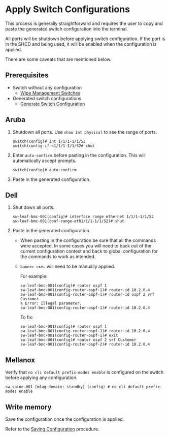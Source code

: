 # Apply Switch Configurations

This process is generally straightforward and requires the user to copy and paste the generated switch configuration into the terminal.

All ports will be shutdown before applying switch configuration. If the port is in the SHCD and being used, it will be enabled when the configuration is applied.

There are some caveats that are mentioned below.

## Prerequisites

- Switch without any configuration
  - [Wipe Management Switches](wipe_Management_switches.md)
- Generated switch configurations
  - [Generate Switch Configuration](generate_switch_configs.md)

## Aruba

1. Shutdown all ports. Use `show int physical` to see the range of ports.

    ```console
    switch(config)# int 1/1/1-1/1/52
    switch(config-if-<1/1/1-1/1/52# shut
    ```

1. Enter `auto-confirm` before pasting in the configuration. This will automatically accept prompts.

    ```console
    switch(config)# auto-confirm
    ```

1. Paste in the generated configuration.

## Dell

1. Shut down all ports.

    ```console
    sw-leaf-bmc-001(config)# interface range ethernet 1/1/1-1/1/52
    sw-leaf-bmc-001(conf-range-eth1/1/1-1/1/52)# shut
    ```

1. Paste in the generated configuration.

    - When pasting in the configuration be sure that all the commands were accepted. In some cases you will need to back out of the current configuration context and back to global configuration for the commands to work as intended.
    - `banner exec` will need to be manually applied.

      For example:

      ```console
      sw-leaf-bmc-001(config)# router ospf 1
      sw-leaf-bmc-001(config-router-ospf-1)# router-id 10.2.0.4
      sw-leaf-bmc-001(config-router-ospf-1)# router-id ospf 2 vrf Customer
      % Error: Illegal parameter.
      sw-leaf-bmc-001(config-router-ospf-1)# router-id 10.2.0.4
      ```

      To fix:

      ```console
      sw-leaf-bmc-001(config)# router ospf 1
      sw-leaf-bmc-001(config-router-ospf-1)# router-id 10.2.0.4
      sw-leaf-bmc-001(config-router-ospf-1)# exit
      sw-leaf-bmc-001(config)# router ospf 2 vrf Customer
      sw-leaf-bmc-001(config-router-ospf-2)# router-id 10.2.0.4
      ```

## Mellanox

Verify that `no cli default prefix-modes enable` is configured on the switch before applying any configuration.

```console
sw-spine-001 [mlag-domain: standby] (config) # no cli default prefix-modes enable
```

## Write memory

Save the configuration once the configuration is applied.

Refer to the [Saving Configuration](saving_configuration.md) procedure.
